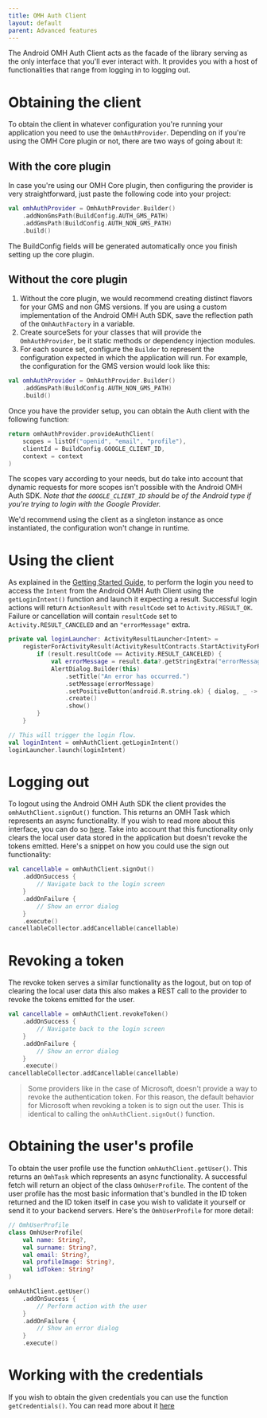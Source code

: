 ```yaml
---
title: OMH Auth Client
layout: default
parent: Advanced features
---
```


The Android OMH Auth Client acts as the facade of the library serving as the only interface that
you'll ever interact with. It provides you with a host of functionalities that range from logging in
to logging out.

# Obtaining the client

To obtain the client in whatever configuration you're running your application you need to use
the `OmhAuthProvider`. Depending on if you're using the OMH Core plugin or not, there are two ways
of going about it:

## With the core plugin

In case you're using our OMH Core plugin, then configuring the provider is very straightforward,
just paste the following code into your project:

```kotlin
val omhAuthProvider = OmhAuthProvider.Builder()
    .addNonGmsPath(BuildConfig.AUTH_GMS_PATH)
    .addGmsPath(BuildConfig.AUTH_NON_GMS_PATH)
    .build()
```

The BuildConfig fields will be generated automatically once you finish setting up the core plugin.

## Without the core plugin

1. Without the core plugin, we would recommend creating distinct flavors for your GMS and non GMS
   versions. If you are using a custom implementation of the Android OMH Auth SDK, save the
   reflection path of the `OmhAuthFactory` in a variable.
2. Create sourceSets for your classes that will provide the `OmhAuthProvider`, be it static methods
   or dependency injection modules.
3. For each source set, configure the `Builder` to represent the configuration expected in which the
   application will run. For example, the configuration for the GMS version would look like this:

```kotlin
val omhAuthProvider = OmhAuthProvider.Builder()
    .addGmsPath(BuildConfig.AUTH_NON_GMS_PATH)
    .build()
```

Once you have the provider setup, you can obtain the Auth client with the following function:

```kotlin
return omhAuthProvider.provideAuthClient(
    scopes = listOf("openid", "email", "profile"),
    clientId = BuildConfig.GOOGLE_CLIENT_ID,
    context = context
)
```

The scopes vary according to your needs, but do take into account that dynamic requests for more
scopes isn't possible with the Android OMH Auth SDK. _Note that the `GOOGLE_CLIENT_ID` should be of
the Android type if you're trying to login with the Google Provider._

We'd recommend using the client as a singleton instance as once instantiated, the configuration
won't change in runtime.

# Using the client

As explained in
the [Getting Started Guide](/README.md), to perform the login you need to access the `Intent` from
the Android OMH Auth Client using the `getLoginIntent()` function and launch it expecting a result.
Successful login actions will return `ActionResult` with `resultCode` set to `Activity.RESULT_OK`.
Failure or cancellation will contain `resultCode` set to `Activity.RESULT_CANCELED` and
an `"errorMessage"` extra.

```kotlin
private val loginLauncher: ActivityResultLauncher<Intent> =
    registerForActivityResult(ActivityResultContracts.StartActivityForResult()) { result ->
        if (result.resultCode == Activity.RESULT_CANCELED) {
            val errorMessage = result.data?.getStringExtra("errorMessage")
            AlertDialog.Builder(this)
                .setTitle("An error has occurred.")
                .setMessage(errorMessage)
                .setPositiveButton(android.R.string.ok) { dialog, _ -> dialog.dismiss() }
                .create()
                .show()
        }
    }

// This will trigger the login flow.
val loginIntent = omhAuthClient.getLoginIntent()
loginLauncher.launch(loginIntent)
```

# Logging out

To logout using the Android OMH Auth SDK the client provides the `omhAuthClient.signOut()` function.
This returns an OMH Task which represents an async functionality. If you wish to read more about
this interface, you can do so [here](OMH-Task.md). Take into account that this
functionality only clears the local user data stored in the application but doesn't revoke the
tokens emitted. Here's a snippet on how you could use the sign out functionality:

```kotlin
val cancellable = omhAuthClient.signOut()
    .addOnSuccess {
        // Navigate back to the login screen
    }
    .addOnFailure {
        // Show an error dialog
    }
    .execute()
cancellableCollector.addCancellable(cancellable)
```

# Revoking a token

The revoke token serves a similar functionality as the logout, but on top of clearing the local user
data this also makes a REST call to the provider to revoke the tokens emitted for the user.

```kotlin
val cancellable = omhAuthClient.revokeToken()
    .addOnSuccess {
        // Navigate back to the login screen
    }
    .addOnFailure {
        // Show an error dialog
    }
    .execute()
cancellableCollector.addCancellable(cancellable)
```

> Some providers like in the case of Microsoft, doesn't provide a way to revoke the authentication
> token. For this reason, the default behavior for Microsoft when revoking a token is to sign out the
> user. This is identical to calling the `omhAuthClient.signOut()` function.

# Obtaining the user's profile

To obtain the user profile use the function `omhAuthClient.getUser()`. This returns an `OmhTask`
which represents an async functionality. A successful fetch will return an object of the
class `OmhUserProfile`. The content of the user profile has the most basic information that's
bundled in the ID token returned and the ID token itself in case you wish to validate it yourself or
send it to your backend servers. Here's the `OmhUserProfile` for more detail:

```kotlin
// OmhUserProfile
class OmhUserProfile(
    val name: String?,
    val surname: String?,
    val email: String?,
    val profileImage: String?,
    val idToken: String?
)

omhAuthClient.getUser()
    .addOnSuccess {
        // Perform action with the user
    }
    .addOnFailure {
        // Show an error dialog
    }
    .execute()
```

# Working with the credentials

If you wish to obtain the given credentials you can use the function `getCredentials()`. You can
read more about it [here](OMH-Credentials.md)
